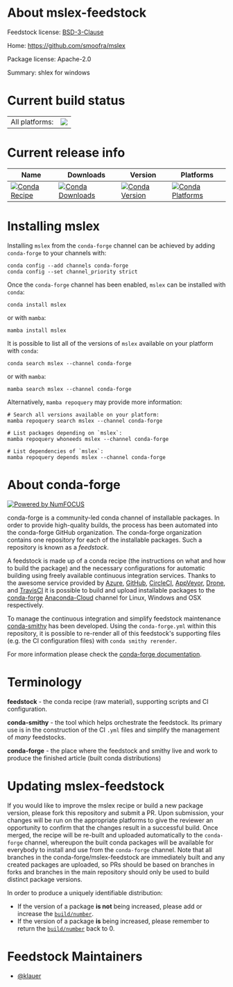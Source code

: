 About mslex-feedstock
=====================

Feedstock license: [BSD-3-Clause](https://github.com/conda-forge/mslex-feedstock/blob/main/LICENSE.txt)

Home: https://github.com/smoofra/mslex

Package license: Apache-2.0

Summary: shlex for windows

Current build status
====================


<table><tr><td>All platforms:</td>
    <td>
      <a href="https://dev.azure.com/conda-forge/feedstock-builds/_build/latest?definitionId=20282&branchName=main">
        <img src="https://dev.azure.com/conda-forge/feedstock-builds/_apis/build/status/mslex-feedstock?branchName=main">
      </a>
    </td>
  </tr>
</table>

Current release info
====================

| Name | Downloads | Version | Platforms |
| --- | --- | --- | --- |
| [![Conda Recipe](https://img.shields.io/badge/recipe-mslex-green.svg)](https://anaconda.org/conda-forge/mslex) | [![Conda Downloads](https://img.shields.io/conda/dn/conda-forge/mslex.svg)](https://anaconda.org/conda-forge/mslex) | [![Conda Version](https://img.shields.io/conda/vn/conda-forge/mslex.svg)](https://anaconda.org/conda-forge/mslex) | [![Conda Platforms](https://img.shields.io/conda/pn/conda-forge/mslex.svg)](https://anaconda.org/conda-forge/mslex) |

Installing mslex
================

Installing `mslex` from the `conda-forge` channel can be achieved by adding `conda-forge` to your channels with:

```
conda config --add channels conda-forge
conda config --set channel_priority strict
```

Once the `conda-forge` channel has been enabled, `mslex` can be installed with `conda`:

```
conda install mslex
```

or with `mamba`:

```
mamba install mslex
```

It is possible to list all of the versions of `mslex` available on your platform with `conda`:

```
conda search mslex --channel conda-forge
```

or with `mamba`:

```
mamba search mslex --channel conda-forge
```

Alternatively, `mamba repoquery` may provide more information:

```
# Search all versions available on your platform:
mamba repoquery search mslex --channel conda-forge

# List packages depending on `mslex`:
mamba repoquery whoneeds mslex --channel conda-forge

# List dependencies of `mslex`:
mamba repoquery depends mslex --channel conda-forge
```


About conda-forge
=================

[![Powered by
NumFOCUS](https://img.shields.io/badge/powered%20by-NumFOCUS-orange.svg?style=flat&colorA=E1523D&colorB=007D8A)](https://numfocus.org)

conda-forge is a community-led conda channel of installable packages.
In order to provide high-quality builds, the process has been automated into the
conda-forge GitHub organization. The conda-forge organization contains one repository
for each of the installable packages. Such a repository is known as a *feedstock*.

A feedstock is made up of a conda recipe (the instructions on what and how to build
the package) and the necessary configurations for automatic building using freely
available continuous integration services. Thanks to the awesome service provided by
[Azure](https://azure.microsoft.com/en-us/services/devops/), [GitHub](https://github.com/),
[CircleCI](https://circleci.com/), [AppVeyor](https://www.appveyor.com/),
[Drone](https://cloud.drone.io/welcome), and [TravisCI](https://travis-ci.com/)
it is possible to build and upload installable packages to the
[conda-forge](https://anaconda.org/conda-forge) [Anaconda-Cloud](https://anaconda.org/)
channel for Linux, Windows and OSX respectively.

To manage the continuous integration and simplify feedstock maintenance
[conda-smithy](https://github.com/conda-forge/conda-smithy) has been developed.
Using the ``conda-forge.yml`` within this repository, it is possible to re-render all of
this feedstock's supporting files (e.g. the CI configuration files) with ``conda smithy rerender``.

For more information please check the [conda-forge documentation](https://conda-forge.org/docs/).

Terminology
===========

**feedstock** - the conda recipe (raw material), supporting scripts and CI configuration.

**conda-smithy** - the tool which helps orchestrate the feedstock.
                   Its primary use is in the construction of the CI ``.yml`` files
                   and simplify the management of *many* feedstocks.

**conda-forge** - the place where the feedstock and smithy live and work to
                  produce the finished article (built conda distributions)


Updating mslex-feedstock
========================

If you would like to improve the mslex recipe or build a new
package version, please fork this repository and submit a PR. Upon submission,
your changes will be run on the appropriate platforms to give the reviewer an
opportunity to confirm that the changes result in a successful build. Once
merged, the recipe will be re-built and uploaded automatically to the
`conda-forge` channel, whereupon the built conda packages will be available for
everybody to install and use from the `conda-forge` channel.
Note that all branches in the conda-forge/mslex-feedstock are
immediately built and any created packages are uploaded, so PRs should be based
on branches in forks and branches in the main repository should only be used to
build distinct package versions.

In order to produce a uniquely identifiable distribution:
 * If the version of a package **is not** being increased, please add or increase
   the [``build/number``](https://docs.conda.io/projects/conda-build/en/latest/resources/define-metadata.html#build-number-and-string).
 * If the version of a package **is** being increased, please remember to return
   the [``build/number``](https://docs.conda.io/projects/conda-build/en/latest/resources/define-metadata.html#build-number-and-string)
   back to 0.

Feedstock Maintainers
=====================

* [@klauer](https://github.com/klauer/)

